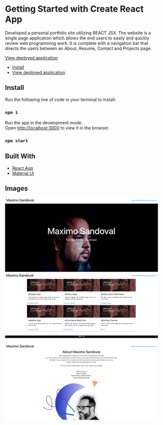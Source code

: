 # Getting Started with Create React App

Developed a personal portfolio site utilizing REACT JSX. The website is a single page application which allows the end users to easily and quickly review web programming work. It is complete with a navigation bar that directs the users between an About, Resume, Contact and Projects page. 

[View deployed application](https://silly-poincare-8c0f1e.netlify-app)

- [Install](https://github.com/facebook/create-react-app)
- [View deployed application](https://github.com/facebook/create-react-app)

## Install

Run the following line of code in your terminal to install:

### `npm i`

Run the app in the development mode.\
Open [http://localhost:3000](http://localhost:3000) to view it in the browser.

### `npm start`

## Built With

- [React App](https://facebook.github.io/create-react-app/docs/getting-started)
- [Material UI](https://mui.com/)

## Images
![Image](https://github.com/maximosandoval/react-portfolio/blob/main/public/images/react-portfolio-1.png)
![Image](https://github.com/maximosandoval/react-portfolio/blob/main/public/images/react-portfolio-2.png)
![Image](https://github.com/maximosandoval/react-portfolio/blob/main/public/images/react-portfolio-3.png)